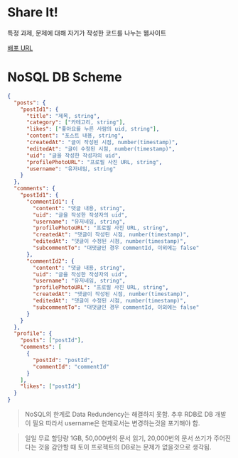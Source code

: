 # Share It!

특정 과제, 문제에 대해 자기가 작성한 코드를 나누는 웹사이트

[배포 URL](https://share-it-rust.vercel.app/)

# NoSQL DB Scheme

```json
{
  "posts": {
    "postId1": {
      "title": "제목, string",
      "category": ["카테고리, string"],
      "likes": ["좋아요를 누른 사람의 uid, string"],
      "content": "포스트 내용, string",
      "createdAt": "글이 작성된 시점, number(timestamp)",
      "editedAt": "글이 수정된 시점, number(timestamp)",
      "uid": "글을 작성한 작성자의 uid",
      "profilePhotoURL": "프로필 사진 URL, string",
      "username": "유저네임, string"
    }
  },
  "comments": {
    "postId1": {
      "commentId1": {
        "content": "댓글 내용, string",
        "uid": "글을 작성한 작성자의 uid",
        "username": "유저네임, string",
        "profilePhotoURL": "프로필 사진 URL, string",
        "createdAt": "댓글이 작성된 시점, number(timestamp)",
        "editedAt": "댓글이 수정된 시점, number(timestamp)",
        "subcommentTo": "대댓글인 경우 commentId, 이외에는 false"
      },
      "commentId2": {
        "content": "댓글 내용, string",
        "uid": "글을 작성한 작성자의 uid",
        "username": "유저네임, string",
        "profilePhotoURL": "프로필 사진 URL, string",
        "createdAt": "댓글이 작성된 시점, number(timestamp)",
        "editedAt": "댓글이 수정된 시점, number(timestamp)",
        "subcommentTo": "대댓글인 경우 commentId, 이외에는 false"
      }
    }
  },
  "profile": {
    "posts": ["postId"],
    "comments": [
      {
        "postId": "postId",
        "commentId": "commentId"
      }
    ],
    "likes": ["postId"]
  }
}
```

> NoSQL의 한계로 Data Redundency는 해결하지 못함. 추후 RDB로 DB 개발이 필요
> 따라서 username은 현재로서는 변경하는것을 포기해야 함.

> 일일 무료 할당량 1GB, 50,000번의 문서 읽기, 20,000번의 문서 쓰기가 주어진다는 것을 감안할 때 토이 프로젝트의 DB로는 문제가 없을것으로 생각됨.
